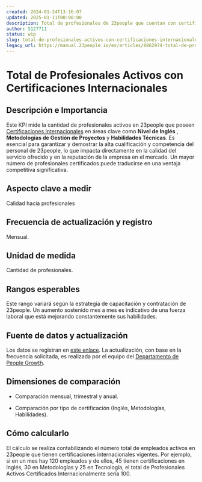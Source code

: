 ```yaml
---
created: 2024-01-24T13:16:07
updated: 2025-01-11T00:00:00
description: Total de profesionales de 23people que cuentan con certificaciones internacionales
author: 5127711
status: wip
slug: total-de-profesionales-activos-con-certificaciones-internacionales
legacy_url: https://manual.23people.io/es/articles/8862974-total-de-profesionales-activos-con-certificaciones-internacionales
---
```


# Total de Profesionales Activos con Certificaciones Internacionales

## Descripción e Importancia

Este KPI mide la cantidad de profesionales activos en 23people que poseen
[Certificaciones Internacionales](/certificaciones-internacionales) en áreas
clave como **Nivel de Inglés** , **Metodologías de Gestión de Proyectos** y
**Habilidades Técnicas**. Es esencial para garantizar y demostrar la alta
cualificación y competencia del personal de 23people, lo que impacta
directamente en la calidad del servicio ofrecido y en la reputación de la
empresa en el mercado. Un mayor número de profesionales certificados puede
traducirse en una ventaja competitiva significativa.

## Aspecto clave a medir

Calidad hacia profesionales

## Frecuencia de actualización y registro

Mensual.

## Unidad de medida

Cantidad de profesionales.

## Rangos esperables

Este rango variará según la estrategia de capacitación y contratación de
23people. Un aumento sostenido mes a mes es indicativo de una fuerza laboral
que está mejorando constantemente sus habilidades.

## Fuente de datos y actualización

Los datos se registran en [este
enlace](https://docs.google.com/spreadsheets/d/1EkaAWjo_pnjqnlRHTYMJiikljt-5BQRCVQ0zBbs24xM/edit#gid=0).
La actualización, con base en la frecuencia solicitada, es realizada por el
equipo del [Departamento de People Growth](/people-growth).

## Dimensiones de comparación

* Comparación mensual, trimestral y anual.

* Comparación por tipo de certificación (Inglés, Metodologías, Habilidades).

## Cómo calcularlo

El cálculo se realiza contabilizando el número total de empleados activos en
23people que tienen certificaciones internacionales vigentes. Por ejemplo, si
en un mes hay 120 empleados y de ellos, 45 tienen certificaciones en Inglés,
30 en Metodologías y 25 en Tecnología, el total de Profesionales Activos
Certificados Internacionalmente sería 100.
